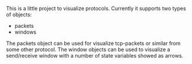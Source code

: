 This is a little project to visualize protocols. Currently it supports two types of objects:
* packets
* windows

The packets object can be used for visualize tcp-packets or similar from some other protocol. The window objects can be used to visualize a send/receive window with a number of state variables showed as arrows.
